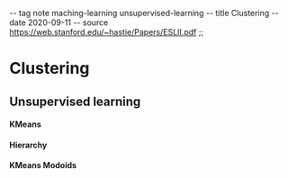 -- tag note maching-learning unsupervised-learning
-- title Clustering
-- date 2020-09-11
-- source https://web.stanford.edu/~hastie/Papers/ESLII.pdf
;;
# Clustering

## Unsupervised learning

#### KMeans

#### Hierarchy

#### KMeans Modoids


